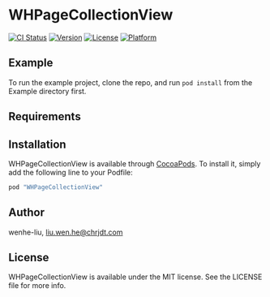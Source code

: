 # WHPageCollectionView

[![CI Status](http://img.shields.io/travis/wenhe-liu/WHPageCollectionView.svg?style=flat)](https://travis-ci.org/wenhe-liu/WHPageCollectionView)
[![Version](https://img.shields.io/cocoapods/v/WHPageCollectionView.svg?style=flat)](http://cocoapods.org/pods/WHPageCollectionView)
[![License](https://img.shields.io/cocoapods/l/WHPageCollectionView.svg?style=flat)](http://cocoapods.org/pods/WHPageCollectionView)
[![Platform](https://img.shields.io/cocoapods/p/WHPageCollectionView.svg?style=flat)](http://cocoapods.org/pods/WHPageCollectionView)

## Example

To run the example project, clone the repo, and run `pod install` from the Example directory first.

## Requirements

## Installation

WHPageCollectionView is available through [CocoaPods](http://cocoapods.org). To install
it, simply add the following line to your Podfile:

```ruby
pod "WHPageCollectionView"
```

## Author

wenhe-liu, liu.wen.he@chrjdt.com

## License

WHPageCollectionView is available under the MIT license. See the LICENSE file for more info.

